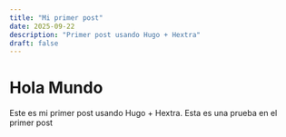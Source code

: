 ```yaml
---
title: "Mi primer post"
date: 2025-09-22
description: "Primer post usando Hugo + Hextra"
draft: false
---
```

# Hola Mundo

Este es mi primer post usando Hugo + Hextra.
Esta es una prueba en el primer post
